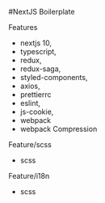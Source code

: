 #NextJS Boilerplate

Features
- nextjs 10,
- typescript,
- redux,
- redux-saga,
- styled-components,
- axios,
- prettierrc
- eslint,
- js-cookie,
- webpack
- webpack Compression 

Feature/scss
- scss

Feature/i18n
- scss